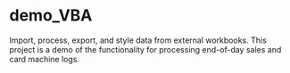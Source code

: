 # demo_VBA
Import, process, export, and style data from external workbooks. This project is a demo of the functionality for processing end-of-day sales and card machine logs.
